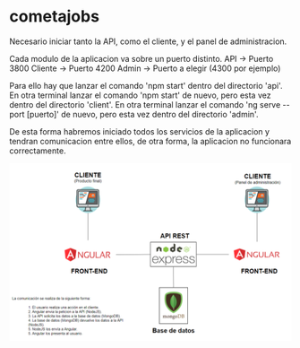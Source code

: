 # cometajobs

Necesario iniciar tanto la API, como el cliente, y el panel de administracion.

Cada modulo de la aplicacion va sobre un puerto distinto.
API -> Puerto 3800
Cliente -> Puerto 4200
Admin -> Puerto a elegir (4300 por ejemplo)

Para ello hay que lanzar el comando 'npm start' dentro del directorio 'api'.
En otra terminal lanzar el comando 'npm start' de nuevo, pero esta vez dentro del directorio 'client'.
En otra terminal lanzar el comando 'ng serve --port [puerto]' de nuevo, pero esta vez dentro del directorio 'admin'.

De esta forma habremos iniciado todos los servicios de la aplicacion y tendran comunicacion entre ellos, de otra forma, la aplicacion no funcionara correctamente.



![Esquema-de-la-app](https://raw.githubusercontent.com/jesusdm22/cometajobs/master/esquema.PNG?raw=true "Title")
